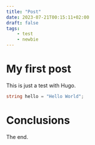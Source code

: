```yaml
---
title: "Post"
date: 2023-07-21T00:15:11+02:00
draft: false
tags:
    - test
    - newbie
---
```


# My first post

This is just a test with Hugo.

```c#
string hello = "Hello World";
```

# Conclusions 
The end.
